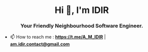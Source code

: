 <h1 align="center">Hi 👋, I'm IDIR</h1>
<h3 align="center">Your Friendly Neighbourhood Software Engineer.</h3>

- 📫 How to reach me :  **https://t.me/A_M_IDIR** | **am.idir.contact@gmail.com** 
